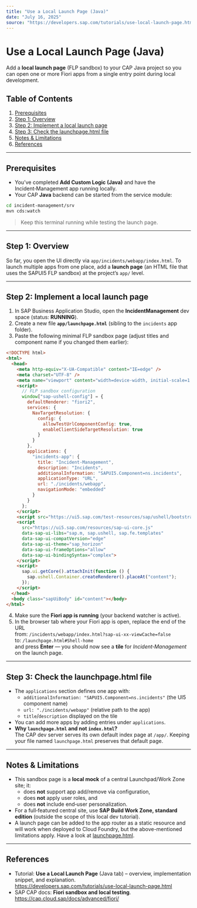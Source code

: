 ```yaml
---
title: "Use a Local Launch Page (Java)"
date: "July 16, 2025"
source: "https://developers.sap.com/tutorials/use-local-launch-page.html"
---
```


# Use a Local Launch Page (Java)

Add a **local launch page** (FLP sandbox) to your CAP Java project so you can open one or more Fiori apps from a single entry point during local development.

## Table of Contents

1. [Prerequisites](#prerequisites)  
2. [Step 1: Overview](#step-1-overview)  
3. [Step 2: Implement a local launch page](#step-2-implement-a-local-launch-page)  
4. [Step 3: Check the launchpage.html file](#step-3-check-the-launchpagehtml-file)  
5. [Notes & Limitations](#notes--limitations)  
6. [References](#references)  

---

## Prerequisites

- You’ve completed **Add Custom Logic (Java)** and have the Incident‑Management app running locally.  
- Your CAP **Java** backend can be started from the service module:

```bash
cd incident-management/srv
mvn cds:watch
```

> Keep this terminal running while testing the launch page.

---

## Step 1: Overview

So far, you open the UI directly via `app/incidents/webapp/index.html`. To launch multiple apps from one place, add a **launch page** (an HTML file that uses the SAPUI5 FLP sandbox) at the project’s `app/` level.

---

## Step 2: Implement a local launch page

1. In SAP Business Application Studio, open the **IncidentManagement** dev space (status: **RUNNING**).  
2. Create a new file **`app/launchpage.html`** (sibling to the `incidents` app folder).  
3. Paste the following minimal FLP sandbox page (adjust titles and component name if you changed them earlier):

```html
<!DOCTYPE html>
<html>
  <head>
    <meta http-equiv="X-UA-Compatible" content="IE=edge" />
    <meta charset="UTF-8" />
    <meta name="viewport" content="width=device-width, initial-scale=1.0" />
    <script>
      // FLP sandbox configuration
      window["sap-ushell-config"] = {
        defaultRenderer: "fiori2",
        services: {
          NavTargetResolution: {
            config: {
              allowTestUrlComponentConfig: true,
              enableClientSideTargetResolution: true
            }
          }
        },
        applications: {
          "incidents-app": {
            title: "Incident-Management",
            description: "Incidents",
            additionalInformation: "SAPUI5.Component=ns.incidents",
            applicationType: "URL",
            url: "./incidents/webapp",
            navigationMode: "embedded"
          }
        }
      };
    </script>
    <script src="https://ui5.sap.com/test-resources/sap/ushell/bootstrap/sandbox.js"></script>
    <script
      src="https://ui5.sap.com/resources/sap-ui-core.js"
      data-sap-ui-libs="sap.m, sap.ushell, sap.fe.templates"
      data-sap-ui-compatVersion="edge"
      data-sap-ui-theme="sap_horizon"
      data-sap-ui-frameOptions="allow"
      data-sap-ui-bindingSyntax="complex">
    </script>
    <script>
      sap.ui.getCore().attachInit(function () {
        sap.ushell.Container.createRenderer().placeAt("content");
      });
    </script>
  </head>
  <body class="sapUiBody" id="content"></body>
</html>
```

4. Make sure the **Fiori app is running** (your backend watcher is active).  
5. In the browser tab where your Fiori app is open, replace the end of the URL  
   from: `/incidents/webapp/index.html?sap-ui-xx-viewCache=false`  
   to:   `/launchpage.html#Shell-home`  
   and press **Enter** — you should now see a **tile** for *Incident‑Management* on the launch page.

---

## Step 3: Check the launchpage.html file

- The `applications` section defines one app with:  
  - `additionalInformation: "SAPUI5.Component=ns.incidents"` (the UI5 component name)  
  - `url: "./incidents/webapp"` (relative path to the app)  
  - `title`/`description` displayed on the tile  
- You can add more apps by adding entries under `applications`.  
- **Why `launchpage.html` and not `index.html`?**  
  The CAP dev server serves its own default index page at `/app/`. Keeping your file named `launchpage.html` preserves that default page.

---

## Notes & Limitations

- This sandbox page is a **local mock** of a central Launchpad/Work Zone site; it:  
  - does **not** support app add/remove via configuration,  
  - does **not** apply user roles, and  
  - does **not** include end‑user personalization.  
- For a full‑featured central site, use **SAP Build Work Zone, standard edition** (outside the scope of this local dev tutorial).
- A launch page can be added to the app router as a static resource and will work when deployed to Cloud Foundry, but the above-mentioned limitations apply. Have a look at [launchpage.html](app/router/static-resources/web-pages/launchpage.html).
---

## References

- Tutorial: **Use a Local Launch Page** (Java tab) – overview, implementation snippet, and explanation.  
  https://developers.sap.com/tutorials/use-local-launch-page.html
- SAP CAP docs: **Fiori sandbox and local testing**.  
  https://cap.cloud.sap/docs/advanced/fiori/
